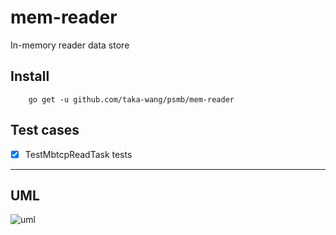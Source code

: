 # mem-reader

In-memory reader data store

## Install

```
    go get -u github.com/taka-wang/psmb/mem-reader
```

## Test cases

- [x] TestMbtcpReadTask tests


---

## UML 

![uml](http://plantuml.com/plantuml/svg/5SdR3O0W3030LNG0wR_RL6Y0s0Bf8wnllDyx-yWSXKBvQExBRW35dMht5ayOQPx3QNZAKy3nnMlZgB1260JDII4pce6GN4fOIDEV7m00)
